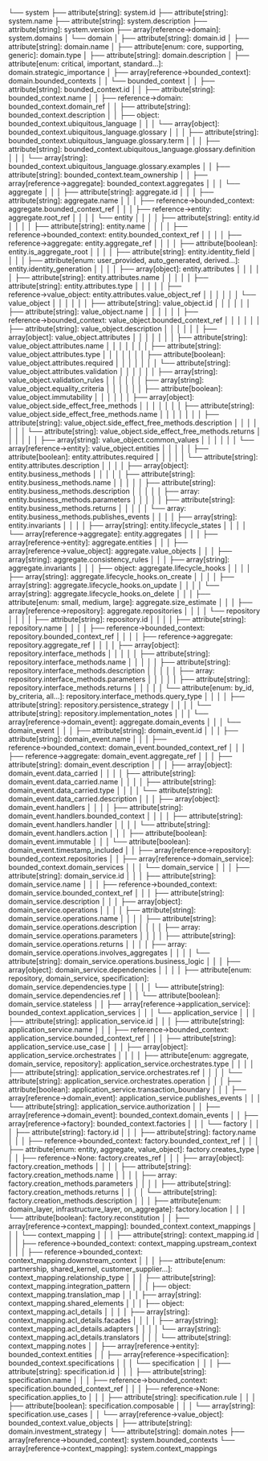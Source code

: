 └── system
    ├── attribute[string]: system.id
    ├── attribute[string]: system.name
    ├── attribute[string]: system.description
    ├── attribute[string]: system.version
    ├── array[reference→domain]: system.domains
    │   └── domain
    │       ├── attribute[string]: domain.id
    │       ├── attribute[string]: domain.name
    │       ├── attribute[enum: core, supporting, generic]: domain.type
    │       ├── attribute[string]: domain.description
    │       ├── attribute[enum: critical, important, standard...]: domain.strategic_importance
    │       ├── array[reference→bounded_context]: domain.bounded_contexts
    │       │   └── bounded_context
    │       │       ├── attribute[string]: bounded_context.id
    │       │       ├── attribute[string]: bounded_context.name
    │       │       ├── reference→domain: bounded_context.domain_ref
    │       │       ├── attribute[string]: bounded_context.description
    │       │       ├── object: bounded_context.ubiquitous_language
    │       │       │   └── array[object]: bounded_context.ubiquitous_language.glossary
    │       │       │       ├── attribute[string]: bounded_context.ubiquitous_language.glossary.term
    │       │       │       ├── attribute[string]: bounded_context.ubiquitous_language.glossary.definition
    │       │       │       └── array[string]: bounded_context.ubiquitous_language.glossary.examples
    │       │       ├── attribute[string]: bounded_context.team_ownership
    │       │       ├── array[reference→aggregate]: bounded_context.aggregates
    │       │       │   └── aggregate
    │       │       │       ├── attribute[string]: aggregate.id
    │       │       │       ├── attribute[string]: aggregate.name
    │       │       │       ├── reference→bounded_context: aggregate.bounded_context_ref
    │       │       │       ├── reference→entity: aggregate.root_ref
    │       │       │       │   └── entity
    │       │       │       │       ├── attribute[string]: entity.id
    │       │       │       │       ├── attribute[string]: entity.name
    │       │       │       │       ├── reference→bounded_context: entity.bounded_context_ref
    │       │       │       │       ├── reference→aggregate: entity.aggregate_ref
    │       │       │       │       ├── attribute[boolean]: entity.is_aggregate_root
    │       │       │       │       ├── attribute[string]: entity.identity_field
    │       │       │       │       ├── attribute[enum: user_provided, auto_generated, derived...]: entity.identity_generation
    │       │       │       │       ├── array[object]: entity.attributes
    │       │       │       │       │   ├── attribute[string]: entity.attributes.name
    │       │       │       │       │   ├── attribute[string]: entity.attributes.type
    │       │       │       │       │   ├── reference→value_object: entity.attributes.value_object_ref
    │       │       │       │       │   │   └── value_object
    │       │       │       │       │   │       ├── attribute[string]: value_object.id
    │       │       │       │       │   │       ├── attribute[string]: value_object.name
    │       │       │       │       │   │       ├── reference→bounded_context: value_object.bounded_context_ref
    │       │       │       │       │   │       ├── attribute[string]: value_object.description
    │       │       │       │       │   │       ├── array[object]: value_object.attributes
    │       │       │       │       │   │       │   ├── attribute[string]: value_object.attributes.name
    │       │       │       │       │   │       │   ├── attribute[string]: value_object.attributes.type
    │       │       │       │       │   │       │   ├── attribute[boolean]: value_object.attributes.required
    │       │       │       │       │   │       │   └── attribute[string]: value_object.attributes.validation
    │       │       │       │       │   │       ├── array[string]: value_object.validation_rules
    │       │       │       │       │   │       ├── array[string]: value_object.equality_criteria
    │       │       │       │       │   │       ├── attribute[boolean]: value_object.immutability
    │       │       │       │       │   │       ├── array[object]: value_object.side_effect_free_methods
    │       │       │       │       │   │       │   ├── attribute[string]: value_object.side_effect_free_methods.name
    │       │       │       │       │   │       │   ├── attribute[string]: value_object.side_effect_free_methods.description
    │       │       │       │       │   │       │   └── attribute[string]: value_object.side_effect_free_methods.returns
    │       │       │       │       │   │       ├── array[string]: value_object.common_values
    │       │       │       │       │   │       └── array[reference→entity]: value_object.entities
    │       │       │       │       │   ├── attribute[boolean]: entity.attributes.required
    │       │       │       │       │   └── attribute[string]: entity.attributes.description
    │       │       │       │       ├── array[object]: entity.business_methods
    │       │       │       │       │   ├── attribute[string]: entity.business_methods.name
    │       │       │       │       │   ├── attribute[string]: entity.business_methods.description
    │       │       │       │       │   ├── array: entity.business_methods.parameters
    │       │       │       │       │   ├── attribute[string]: entity.business_methods.returns
    │       │       │       │       │   └── array: entity.business_methods.publishes_events
    │       │       │       │       ├── array[string]: entity.invariants
    │       │       │       │       ├── array[string]: entity.lifecycle_states
    │       │       │       │       └── array[reference→aggregate]: entity.aggregates
    │       │       │       ├── array[reference→entity]: aggregate.entities
    │       │       │       ├── array[reference→value_object]: aggregate.value_objects
    │       │       │       ├── array[string]: aggregate.consistency_rules
    │       │       │       ├── array[string]: aggregate.invariants
    │       │       │       ├── object: aggregate.lifecycle_hooks
    │       │       │       │   ├── array[string]: aggregate.lifecycle_hooks.on_create
    │       │       │       │   ├── array[string]: aggregate.lifecycle_hooks.on_update
    │       │       │       │   └── array[string]: aggregate.lifecycle_hooks.on_delete
    │       │       │       ├── attribute[enum: small, medium, large]: aggregate.size_estimate
    │       │       │       ├── array[reference→repository]: aggregate.repositories
    │       │       │       │   └── repository
    │       │       │       │       ├── attribute[string]: repository.id
    │       │       │       │       ├── attribute[string]: repository.name
    │       │       │       │       ├── reference→bounded_context: repository.bounded_context_ref
    │       │       │       │       ├── reference→aggregate: repository.aggregate_ref
    │       │       │       │       ├── array[object]: repository.interface_methods
    │       │       │       │       │   ├── attribute[string]: repository.interface_methods.name
    │       │       │       │       │   ├── attribute[string]: repository.interface_methods.description
    │       │       │       │       │   ├── array: repository.interface_methods.parameters
    │       │       │       │       │   ├── attribute[string]: repository.interface_methods.returns
    │       │       │       │       │   └── attribute[enum: by_id, by_criteria, all...]: repository.interface_methods.query_type
    │       │       │       │       ├── attribute[string]: repository.persistence_strategy
    │       │       │       │       └── attribute[string]: repository.implementation_notes
    │       │       │       └── array[reference→domain_event]: aggregate.domain_events
    │       │       │           └── domain_event
    │       │       │               ├── attribute[string]: domain_event.id
    │       │       │               ├── attribute[string]: domain_event.name
    │       │       │               ├── reference→bounded_context: domain_event.bounded_context_ref
    │       │       │               ├── reference→aggregate: domain_event.aggregate_ref
    │       │       │               ├── attribute[string]: domain_event.description
    │       │       │               ├── array[object]: domain_event.data_carried
    │       │       │               │   ├── attribute[string]: domain_event.data_carried.name
    │       │       │               │   ├── attribute[string]: domain_event.data_carried.type
    │       │       │               │   └── attribute[string]: domain_event.data_carried.description
    │       │       │               ├── array[object]: domain_event.handlers
    │       │       │               │   ├── attribute[string]: domain_event.handlers.bounded_context
    │       │       │               │   ├── attribute[string]: domain_event.handlers.handler
    │       │       │               │   └── attribute[string]: domain_event.handlers.action
    │       │       │               ├── attribute[boolean]: domain_event.immutable
    │       │       │               └── attribute[boolean]: domain_event.timestamp_included
    │       │       ├── array[reference→repository]: bounded_context.repositories
    │       │       ├── array[reference→domain_service]: bounded_context.domain_services
    │       │       │   └── domain_service
    │       │       │       ├── attribute[string]: domain_service.id
    │       │       │       ├── attribute[string]: domain_service.name
    │       │       │       ├── reference→bounded_context: domain_service.bounded_context_ref
    │       │       │       ├── attribute[string]: domain_service.description
    │       │       │       ├── array[object]: domain_service.operations
    │       │       │       │   ├── attribute[string]: domain_service.operations.name
    │       │       │       │   ├── attribute[string]: domain_service.operations.description
    │       │       │       │   ├── array: domain_service.operations.parameters
    │       │       │       │   ├── attribute[string]: domain_service.operations.returns
    │       │       │       │   ├── array: domain_service.operations.involves_aggregates
    │       │       │       │   └── attribute[string]: domain_service.operations.business_logic
    │       │       │       ├── array[object]: domain_service.dependencies
    │       │       │       │   ├── attribute[enum: repository, domain_service, specification]: domain_service.dependencies.type
    │       │       │       │   └── attribute[string]: domain_service.dependencies.ref
    │       │       │       └── attribute[boolean]: domain_service.stateless
    │       │       ├── array[reference→application_service]: bounded_context.application_services
    │       │       │   └── application_service
    │       │       │       ├── attribute[string]: application_service.id
    │       │       │       ├── attribute[string]: application_service.name
    │       │       │       ├── reference→bounded_context: application_service.bounded_context_ref
    │       │       │       ├── attribute[string]: application_service.use_case
    │       │       │       ├── array[object]: application_service.orchestrates
    │       │       │       │   ├── attribute[enum: aggregate, domain_service, repository]: application_service.orchestrates.type
    │       │       │       │   ├── attribute[string]: application_service.orchestrates.ref
    │       │       │       │   └── attribute[string]: application_service.orchestrates.operation
    │       │       │       ├── attribute[boolean]: application_service.transaction_boundary
    │       │       │       ├── array[reference→domain_event]: application_service.publishes_events
    │       │       │       └── attribute[string]: application_service.authorization
    │       │       ├── array[reference→domain_event]: bounded_context.domain_events
    │       │       ├── array[reference→factory]: bounded_context.factories
    │       │       │   └── factory
    │       │       │       ├── attribute[string]: factory.id
    │       │       │       ├── attribute[string]: factory.name
    │       │       │       ├── reference→bounded_context: factory.bounded_context_ref
    │       │       │       ├── attribute[enum: entity, aggregate, value_object]: factory.creates_type
    │       │       │       ├── reference→None: factory.creates_ref
    │       │       │       ├── array[object]: factory.creation_methods
    │       │       │       │   ├── attribute[string]: factory.creation_methods.name
    │       │       │       │   ├── array: factory.creation_methods.parameters
    │       │       │       │   ├── attribute[string]: factory.creation_methods.returns
    │       │       │       │   └── attribute[string]: factory.creation_methods.description
    │       │       │       ├── attribute[enum: domain_layer, infrastructure_layer, on_aggregate]: factory.location
    │       │       │       └── attribute[boolean]: factory.reconstitution
    │       │       ├── array[reference→context_mapping]: bounded_context.context_mappings
    │       │       │   └── context_mapping
    │       │       │       ├── attribute[string]: context_mapping.id
    │       │       │       ├── reference→bounded_context: context_mapping.upstream_context
    │       │       │       ├── reference→bounded_context: context_mapping.downstream_context
    │       │       │       ├── attribute[enum: partnership, shared_kernel, customer_supplier...]: context_mapping.relationship_type
    │       │       │       ├── attribute[string]: context_mapping.integration_pattern
    │       │       │       ├── object: context_mapping.translation_map
    │       │       │       ├── array[string]: context_mapping.shared_elements
    │       │       │       ├── object: context_mapping.acl_details
    │       │       │       │   ├── array[string]: context_mapping.acl_details.facades
    │       │       │       │   ├── array[string]: context_mapping.acl_details.adapters
    │       │       │       │   └── array[string]: context_mapping.acl_details.translators
    │       │       │       └── attribute[string]: context_mapping.notes
    │       │       ├── array[reference→entity]: bounded_context.entities
    │       │       ├── array[reference→specification]: bounded_context.specifications
    │       │       │   └── specification
    │       │       │       ├── attribute[string]: specification.id
    │       │       │       ├── attribute[string]: specification.name
    │       │       │       ├── reference→bounded_context: specification.bounded_context_ref
    │       │       │       ├── reference→None: specification.applies_to
    │       │       │       ├── attribute[string]: specification.rule
    │       │       │       ├── attribute[boolean]: specification.composable
    │       │       │       └── array[string]: specification.use_cases
    │       │       └── array[reference→value_object]: bounded_context.value_objects
    │       ├── attribute[string]: domain.investment_strategy
    │       └── attribute[string]: domain.notes
    ├── array[reference→bounded_context]: system.bounded_contexts
    └── array[reference→context_mapping]: system.context_mappings
